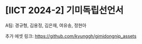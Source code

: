 # [IICT 2024-2] 기미독립선언서

A팀: 경규형, 김용정, 김은재, 여유송, 정현아


추가 에셋 링크: https://github.com/kyunggh/gimidongnip_assets

